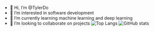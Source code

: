 - 👋 Hi, I’m @TylerDo
- 👀 I’m interested in software development
- 🌱 I’m currently learning machine learning and deep learning
- 💞️ I’m looking to collaborate on projects
![Top Langs](https://github-readme-stats.vercel.app/api/top-langs/?username=TylerDo&theme=tokyonight)
![GitHub stats](https://github-readme-stats.vercel.app/api?username=TylerDo&show_icons=true&theme=tokyonight)

<!---
TylerDo/TylerDo is a ✨ special ✨ repository because its `README.md` (this file) appears on your GitHub profile.
You can click the Preview link to take a look at your changes.
--->
